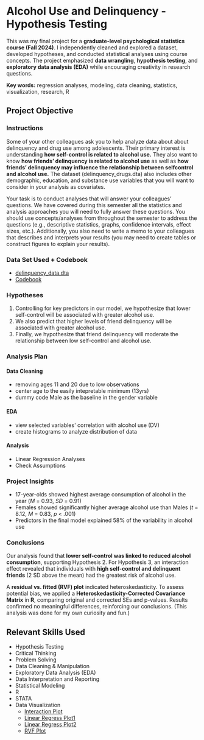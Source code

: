 # Alcohol Use and Delinquency - Hypothesis Testing
This was my final project for a **graduate-level psychological statistics course (Fall 2024)**. I independently cleaned and explored a dataset, developed hypotheses, and conducted statistical analyses using course concepts. The project emphasized **data wrangling**, **hypothesis testing**, and **exploratory data analysis (EDA)** while encouraging creativity in research questions.

**Key words:** regression analyses, modeling, data cleaning, statistics, visualization, research, R

## Project Objective
### Instructions
Some of your other colleagues ask you to help analyze data about about delinquency and drug use among adolescents. Their primary interest is understanding **how self-control is related to alcohol use.** They also want to know **how friends’ delinquency is related to alcohol use** as well as **how friends’ delinquency may influence the relationship between selfcontrol and alcohol use.** The dataset (delinquency_drugs.dta) also includes other demographic, education, and substance use variables that you will want to consider in your analysis as covariates.

Your task is to conduct analyses that will answer your colleagues’ questions. We have covered during this semester all the statistics and analysis approaches you will need to fully answer these questions. You should use concepts/analyses from throughout the semester to address the questions (e.g., descriptive statistics, graphs, confidence intervals, effect sizes, etc.). Additionally, you also need to write a memo to your colleagues that describes and interprets your results (you may need to create tables or construct figures to explain your results).

### Data Set Used + Codebook
- [delinquency_data.dta](FINAL_PROJECT/delinquency_data.dta)
- [Codebook](https://github.com/17tking/HypothesisTesting.TavishKing/blob/main/FINAL_PROJECT/Codebook%20for%20DelinquencyDrugs%20dataset.pdf)
  
### Hypotheses
1. Controlling for key predictors in our model, we hypothesize that lower self-control will be associated with greater alcohol use.
2. We also predict that higher levels of friend delinquency will be associated with greater alcohol use.
3. Finally, we hypothesize that friend delinquency will moderate the relationship between low self-control and alcohol use.
   
### Analysis Plan
#### Data Cleaning
- removing ages 11 and 20 due to low observations
- center age to the easily intepretable minimum (13yrs)
- dummy code Male as the baseline in the gender variable
#### EDA
- view selected variables' correlation with alcohol use (DV)
- create histograms to analyze distribution of data
#### Analysis
- Linear Regression Analyses
- Check Assumptions

### Project Insights
- 17-year-olds showed highest average consumption of alcohol in the year (*M* = 0.93, *SD* = 0.91)
- Females showed significantly higher average alcohol use than Males (*t* = 8.12, *M* = 0.83, *p* < .001)
- Predictors in the final model explained 58% of the variability in alcohol use
  
### Conclusions
Our analysis found that **lower self-control was linked to reduced alcohol consumption**, supporting Hypothesis 2. For Hypothesis 3, an interaction effect revealed that individuals with **high self-control and delinquent friends** (2 SD above the mean) had the greatest risk of alcohol use.

A **residual vs. fitted (RVF) plot** indicated heteroskedasticity. To assess potential bias, we applied a **Heteroskedasticity-Corrected Covariance Matrix** in **R**, comparing original and corrected SEs and p-values. Results confirmed no meaningful differences, reinforcing our conclusions. (This analysis was done for my own curiosity and fun.)

## Relevant Skills Used
- Hypothesis Testing
- Critical Thinking
- Problem Solving
- Data Cleaning & Manipulation
- Exploratory Data Analysis (EDA)
- Data Interpretation and Reporting
- Statistical Modeling
- R
- STATA
- Data Visualization
  -  [Interaction Plot](https://github.com/17tking/HypothesisTesting.TavishKing/blob/main/FINAL_PROJECT/Int_Plot.png)
  -  [Linear Regress Plot1](https://github.com/17tking/HypothesisTesting.TavishKing/blob/main/FINAL_PROJECT/Lin_Plot1.png)
  -  [Linear Regress Plot2](https://github.com/17tking/HypothesisTesting.TavishKing/blob/main/FINAL_PROJECT/Lin_Plot2.png)
  -  [RVF Plot](https://github.com/17tking/HypothesisTesting.TavishKing/blob/main/FINAL_PROJECT/rvf_Plot.png)
